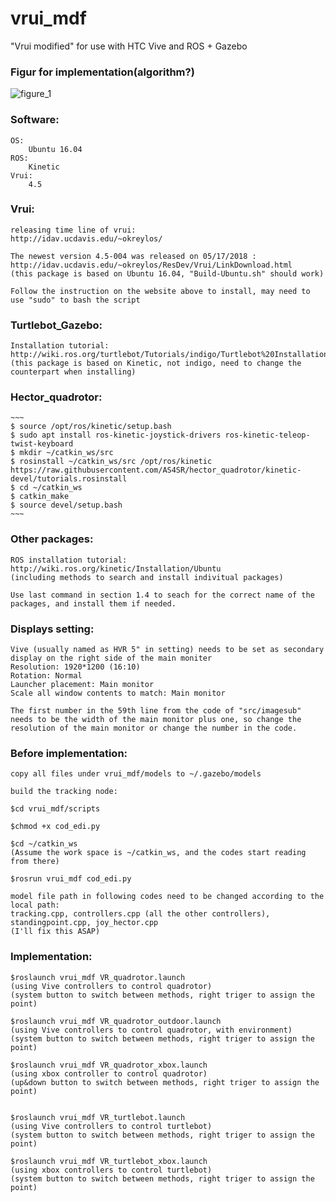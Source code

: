 # vrui_mdf
"Vrui modified" for use with HTC Vive and ROS + Gazebo 


### Figur for implementation(algorithm?)

![figure_1](https://user-images.githubusercontent.com/24307076/42660737-0c8e63b0-85fa-11e8-95ff-bbf9ec9a4d53.png)

### Software:

	OS:
		Ubuntu 16.04
	ROS:
		Kinetic
	Vrui:
		4.5


### Vrui:
	releasing time line of vrui: 
	http://idav.ucdavis.edu/~okreylos/

	The newest version 4.5-004 was released on 05/17/2018 :
	http://idav.ucdavis.edu/~okreylos/ResDev/Vrui/LinkDownload.html
	(this package is based on Ubuntu 16.04, "Build-Ubuntu.sh" should work)

	Follow the instruction on the website above to install, may need to use "sudo" to bash the script


### Turtlebot_Gazebo:

	Installation tutorial: http://wiki.ros.org/turtlebot/Tutorials/indigo/Turtlebot%20Installation
	(this package is based on Kinetic, not indigo, need to change the counterpart when installing)

### Hector_quadrotor:
	~~~
	$ source /opt/ros/kinetic/setup.bash
	$ sudo apt install ros-kinetic-joystick-drivers ros-kinetic-teleop-twist-keyboard
	$ mkdir ~/catkin_ws/src
	$ rosinstall ~/catkin_ws/src /opt/ros/kinetic https://raw.githubusercontent.com/AS4SR/hector_quadrotor/kinetic-devel/tutorials.rosinstall
	$ cd ~/catkin_ws
	$ catkin_make
	$ source devel/setup.bash
	~~~
### Other packages:

	ROS installation tutorial: http://wiki.ros.org/kinetic/Installation/Ubuntu
	(including methods to search and install indivitual packages)

	Use last command in section 1.4 to seach for the correct name of the packages, and install them if needed.

### Displays setting:
	
	Vive (usually named as HVR 5" in setting) needs to be set as secondary display on the right side of the main moniter
	Resolution: 1920*1200 (16:10)
	Rotation: Normal
	Launcher placement: Main monitor
	Scale all window contents to match: Main monitor

	The first number in the 59th line from the code of "src/imagesub" needs to be the width of the main monitor plus one, so change the resolution of the main monitor or change the number in the code.

	
### Before implementation:

	copy all files under vrui_mdf/models to ~/.gazebo/models

	build the tracking node:

	$cd vrui_mdf/scripts
	
	$chmod +x cod_edi.py

	$cd ~/catkin_ws
	(Assume the work space is ~/catkin_ws, and the codes start reading from there)

	$rosrun vrui_mdf cod_edi.py

	model file path in following codes need to be changed according to the local path:
	tracking.cpp, controllers.cpp (all the other controllers), standingpoint.cpp, joy_hector.cpp
	(I'll fix this ASAP)

### Implementation:
	
	$roslaunch vrui_mdf VR_quadrotor.launch
	(using Vive controllers to control quadrotor)
	(system button to switch between methods, right triger to assign the point)

	$roslaunch vrui_mdf VR_quadrotor_outdoor.launch
	(using Vive controllers to control quadrotor, with environment)
	(system button to switch between methods, right triger to assign the point)

	$roslaunch vrui_mdf VR_quadrotor_xbox.launch
	(using xbox controller to control quadrotor)
	(up&down button to switch between methods, right triger to assign the point)


	$roslaunch vrui_mdf VR_turtlebot.launch
	(using Vive controllers to control turtlebot)
	(system button to switch between methods, right triger to assign the point)

	$roslaunch vrui_mdf VR_turtlebot_xbox.launch
	(using xbox controllers to control turtlebot)
	(system button to switch between methods, right triger to assign the point)
